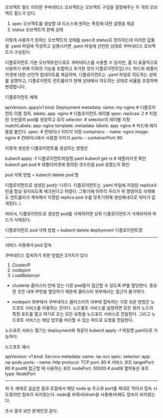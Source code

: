 오브젝트 필드
이러한 쿠버네티스 오브젝트는 오브젝트 구성을 결정해주는 두 개의 오브젝트 필드가 있다.
1. spec
오브젝트를 생성할 대 리소스에 원하는 특징에 대한 설명을 제공
2. status
오브젝트의 현재 상태

이렇게 사용자가 원하는 오브젝트의 상태를 spec과 status로 정의하는데 이러한 값들을 .yaml 파일에 작성하고 실행시키면 .yaml 파일에 선언한 상태로 쿠버네티스 오브젝트가 구성된다.

디플로이먼트
기본 오브젝트만으로도 쿠버네티스를 사용할 수 있지만, 좀 더 효율적으로 사용하기 위해 이외의 기능을 조합하고 추가한 것이 디플로이먼트입니다.
파드와 레플리카셋에 대한 선언적 업데이트를 제공하며,
디플로이먼트는 .yaml 파일로 의도하는 상태를 설명하고, 디플로이먼트 컨트롤러가 현재 상태에서 의도하는 상태로 비율을 조정하며 변경합니다.

디플로이먼트 예제

apiVersion: apps/v1
kind: Deployment
metadata:
  name: my-nginx # 디플로이먼트 이름 정의.
  labels:
    app: nginx # 디플로이먼트 레이블
spec:
  replicas: 2 # 지정된 수만큼의 pod를 생성하고 유지 
  selector:     # selector의 레이블 지정
    matchLabels:
      app: nginx
  template:
    metadata:
      labels:
        app: nginx # 파드에 레이블을 붙인다. 
    spec:       # 컨테이너 이미지 지정
      containers:
      - name: nginx
        image: nginx # 컨테이너에서 사용할 이미지 
        ports:
        - containerPort: 80

이렇게 생성한 디플로이먼트를 생성하는 방법은

kubectl apply -f 디플로이먼트파일명.yaml
kubectl get rs # 레플리카셋 확인 
kubectl get pod  # 레플리카셋에 정의된 갯수만큼 pod 생겼는지 확인 

pod 삭제 방법 = kubectl delete pod 명

디플로이먼트로 생성된 pod는 다르다.
디플로이먼트는 .yaml 파일에 지정된 replica수만큼 항상 유지되도록 체크된다고 하였다.
그렇기에 아무리 우리가 위 명령어로 삭제해도 컨트롤러가 계속해서 지정된 replica pod 수를 맞추기위해 생성해내므로 의미가 없게된다..\

따라서, 디플로이먼트로 생성한 pod를 삭제하려면 상위 디플로이먼트가 삭제되어야 파드가 삭제된다.

디플로이먼트 pod 삭제 방법 = kubectl delete deployment 디플로이먼트명


*****************************************************

서비스 사용해서 pod 접속

쿠버네티스 접속하기 위한 방법은 3가지가 있다
1. ClusterIP
2. nodeport
3. LoadBalancer

- clusterip
클러스터 안에 있는 다른 pod들이 접근할 수 있도록 IP를 할당한다.
중요한 것은 내부 IP만을 할당하기 때문에 클러스터 외부에서는 접근이 불가하다.

- nodeport
외부에서 쿠버네치스 클러스터의 내부에 접속하는 가장 쉬운 방법은 노드포트 서비스를 이용하는 것이다.
노드퐃트 서비스를 설정하면 모든 워커 노드의 특정 포트를 열고 여기로 오는 모든 요청을 노드포트 서비스로 전달한다.
그리고 노드포트 서비스는 해당 업무를 처리할 수 있는 파드로 요청을 전달한다.

노드포트 서비스 열기는 deployment와 똑같이 kubectl apply -f 파일명.yaml으로 가능하다.

노드포트 예시

apiVersion: v1
kind: Service
metadata:
  name: np-svc
spec:
  selector:
    app: np-pods 
  ports:
    - name: http
      protocol: TCP
      port: 80 # 서비스 포트 
      targetPort: 80 # pod에 접근할 때 사용하는 포트 
      nodePort: 30000 # pod에 열어놓은 포트 
  type: NodePort

  ----------------------------------------------------------

  위 두 예제로 실습한 결과
  로컬에서 해당 node ip 주소와 port를 제대로 적어서 접속 시도했지만 접속이 되지않는다.
  node를 바꿔서(drain을 사용해서)해도 접속이 되지않는다.

  조사 결과 보안 문제인것 같다.

    